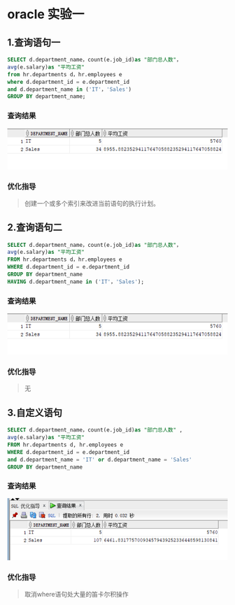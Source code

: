 # oracle 实验一
## 1.查询语句一
```sql
SELECT d.department_name，count(e.job_id)as "部门总人数"，
avg(e.salary)as "平均工资"
from hr.departments d，hr.employees e
where d.department_id = e.department_id
and d.department_name in ('IT'，'Sales')
GROUP BY department_name;
```
### 查询结果
![查询语句1](./result.png)
### 优化指导
>创建一个或多个索引来改进当前语句的执行计划。
## 2.查询语句二
```sql
SELECT d.department_name，count(e.job_id)as "部门总人数"，
avg(e.salary)as "平均工资"
FROM hr.departments d，hr.employees e
WHERE d.department_id = e.department_id
GROUP BY department_name
HAVING d.department_name in ('IT'，'Sales');
```
### 查询结果
![查询语句2](./result.png)
### 优化指导
>无

## 3.自定义语句
```sql
SELECT d.department_name，count(e.job_id)as "部门总人数" ,
avg(e.salary)as "平均工资"
FROM hr.departments d, hr.employees e
WHERE d.department_id = e.department_id
and d.department_name = 'IT' or d.department_name = 'Sales'
GROUP BY department_name 
```
### 查询结果
![查询语句三](./myresult.png)
### 优化指导
> 取消where语句处大量的笛卡尔积操作
